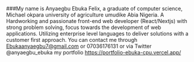 ###My name is Anyaegbu Ebuka Felix, a graduate of computer science, Michael okpara university of agriculture umudike Abia Nigeria. A Hardworking and passionate front-end web developer (React/Nextjs) with strong problem solving, focus towards the development of web applications. Utilizing enterprise level languages to deliver solutions with a customer first approach. You can contact me through Ebukaanyaegbu7@gmail.com or 07036176131 or via Twitter @anyaegbu_ebuka my portfolio https://portfolio-ebuka-cpu.vercel.app/   

<!--
**Ebuka-cpu/Ebuka-cpu** is a ✨ _special_ ✨ repository because its `README.md` (this file) appears on your GitHub profile.

Here are some ideas to get you started:


- 🌱 I’m currently working with React/Nextjs as my stack 

- 🤔 I’m looking for help with: a job
- 💬 Ask me about: frontEnd Development
- 📫 How to reach me: ebukaanyaegbu7@gmail.com

- ⚡ Fun fact: i love to gym and exercise by 5am 3 times a week 


